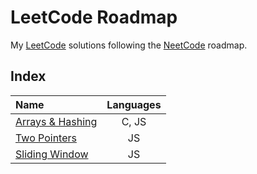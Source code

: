 # LeetCode Roadmap

My [LeetCode](https://leetcode.com/problemset/all/) solutions following the [NeetCode](https://neetcode.io/) roadmap.

## Index

| **Name**                                | **Languages** |
| :-------------------------------------- | :-----------: |
| [Arrays & Hashing](./1-arrays-hashing/) |     C, JS     |
| [Two Pointers](./2-two-pointers/)       |      JS       |
| [Sliding Window](./3-sliding-window/)   |      JS       |
